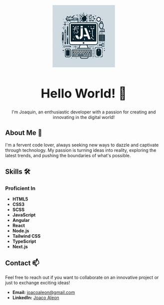 <div align="center">
   <img src="/_1bb3f97d-db41-428d-ac43-a4440c14921a.jpg" width="200" alt="Joaquin's Profile Picture" />
   <h1 style="font-size: 2.5rem;">Hello World! 👋</h1>
   <p>I'm Joaquin, an enthusiastic developer with a passion for creating and innovating in the digital world!</p>
</div>

## About Me 🚀
I'm a fervent code lover, always seeking new ways to dazzle and captivate through technology. My passion is turning ideas into reality, exploring the latest trends, and pushing the boundaries of what's possible.

## Skills 🛠️

### Proficient In
- **HTML5**
- **CSS3**
- **SCSS**
- **JavaScript**
- **Angular**
- **React**
- **Node.js**
- **Tailwind CSS**
- **TypeScript**
- **Next.js**

## Contact 📫
Feel free to reach out if you want to collaborate on an innovative project or just to exchange exciting ideas!

- **Email:** [joacoaleon@gmail.com](mailto:joacoaleon@gmail.com)
- **LinkedIn:** [Joaco Aleon](https://www.linkedin.com/in/joaquin-andres-aleon/)
